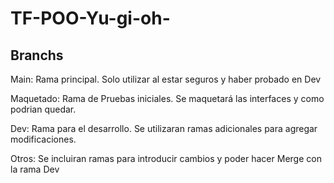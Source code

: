 # TF-POO-Yu-gi-oh-

## Branchs 
Main: Rama principal. Solo utilizar al estar seguros y haber probado en Dev

Maquetado: Rama de Pruebas iniciales. Se maquetará las interfaces y como podrian quedar. 

Dev: Rama para el desarrollo. Se utilizaran ramas adicionales para agregar modificaciones.  

Otros: Se incluiran ramas para introducir cambios y poder hacer Merge con la rama Dev 
